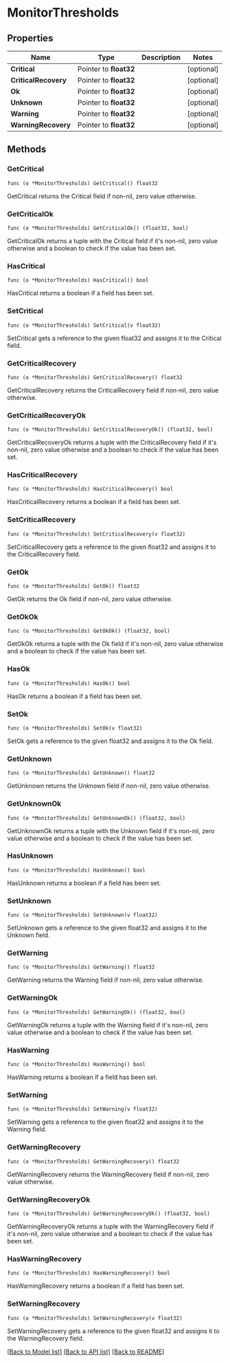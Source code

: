 # MonitorThresholds

## Properties

Name | Type | Description | Notes
------------ | ------------- | ------------- | -------------
**Critical** | Pointer to **float32** |  | [optional] 
**CriticalRecovery** | Pointer to **float32** |  | [optional] 
**Ok** | Pointer to **float32** |  | [optional] 
**Unknown** | Pointer to **float32** |  | [optional] 
**Warning** | Pointer to **float32** |  | [optional] 
**WarningRecovery** | Pointer to **float32** |  | [optional] 

## Methods

### GetCritical

`func (o *MonitorThresholds) GetCritical() float32`

GetCritical returns the Critical field if non-nil, zero value otherwise.

### GetCriticalOk

`func (o *MonitorThresholds) GetCriticalOk() (float32, bool)`

GetCriticalOk returns a tuple with the Critical field if it's non-nil, zero value otherwise
and a boolean to check if the value has been set.

### HasCritical

`func (o *MonitorThresholds) HasCritical() bool`

HasCritical returns a boolean if a field has been set.

### SetCritical

`func (o *MonitorThresholds) SetCritical(v float32)`

SetCritical gets a reference to the given float32 and assigns it to the Critical field.

### GetCriticalRecovery

`func (o *MonitorThresholds) GetCriticalRecovery() float32`

GetCriticalRecovery returns the CriticalRecovery field if non-nil, zero value otherwise.

### GetCriticalRecoveryOk

`func (o *MonitorThresholds) GetCriticalRecoveryOk() (float32, bool)`

GetCriticalRecoveryOk returns a tuple with the CriticalRecovery field if it's non-nil, zero value otherwise
and a boolean to check if the value has been set.

### HasCriticalRecovery

`func (o *MonitorThresholds) HasCriticalRecovery() bool`

HasCriticalRecovery returns a boolean if a field has been set.

### SetCriticalRecovery

`func (o *MonitorThresholds) SetCriticalRecovery(v float32)`

SetCriticalRecovery gets a reference to the given float32 and assigns it to the CriticalRecovery field.

### GetOk

`func (o *MonitorThresholds) GetOk() float32`

GetOk returns the Ok field if non-nil, zero value otherwise.

### GetOkOk

`func (o *MonitorThresholds) GetOkOk() (float32, bool)`

GetOkOk returns a tuple with the Ok field if it's non-nil, zero value otherwise
and a boolean to check if the value has been set.

### HasOk

`func (o *MonitorThresholds) HasOk() bool`

HasOk returns a boolean if a field has been set.

### SetOk

`func (o *MonitorThresholds) SetOk(v float32)`

SetOk gets a reference to the given float32 and assigns it to the Ok field.

### GetUnknown

`func (o *MonitorThresholds) GetUnknown() float32`

GetUnknown returns the Unknown field if non-nil, zero value otherwise.

### GetUnknownOk

`func (o *MonitorThresholds) GetUnknownOk() (float32, bool)`

GetUnknownOk returns a tuple with the Unknown field if it's non-nil, zero value otherwise
and a boolean to check if the value has been set.

### HasUnknown

`func (o *MonitorThresholds) HasUnknown() bool`

HasUnknown returns a boolean if a field has been set.

### SetUnknown

`func (o *MonitorThresholds) SetUnknown(v float32)`

SetUnknown gets a reference to the given float32 and assigns it to the Unknown field.

### GetWarning

`func (o *MonitorThresholds) GetWarning() float32`

GetWarning returns the Warning field if non-nil, zero value otherwise.

### GetWarningOk

`func (o *MonitorThresholds) GetWarningOk() (float32, bool)`

GetWarningOk returns a tuple with the Warning field if it's non-nil, zero value otherwise
and a boolean to check if the value has been set.

### HasWarning

`func (o *MonitorThresholds) HasWarning() bool`

HasWarning returns a boolean if a field has been set.

### SetWarning

`func (o *MonitorThresholds) SetWarning(v float32)`

SetWarning gets a reference to the given float32 and assigns it to the Warning field.

### GetWarningRecovery

`func (o *MonitorThresholds) GetWarningRecovery() float32`

GetWarningRecovery returns the WarningRecovery field if non-nil, zero value otherwise.

### GetWarningRecoveryOk

`func (o *MonitorThresholds) GetWarningRecoveryOk() (float32, bool)`

GetWarningRecoveryOk returns a tuple with the WarningRecovery field if it's non-nil, zero value otherwise
and a boolean to check if the value has been set.

### HasWarningRecovery

`func (o *MonitorThresholds) HasWarningRecovery() bool`

HasWarningRecovery returns a boolean if a field has been set.

### SetWarningRecovery

`func (o *MonitorThresholds) SetWarningRecovery(v float32)`

SetWarningRecovery gets a reference to the given float32 and assigns it to the WarningRecovery field.


[[Back to Model list]](../README.md#documentation-for-models) [[Back to API list]](../README.md#documentation-for-api-endpoints) [[Back to README]](../README.md)


